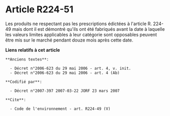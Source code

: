 # Article R224-51

Les produits ne respectant pas les prescriptions édictées à l'article R. 224-49 mais dont il est démontré qu'ils ont été
fabriqués avant la date à laquelle les valeurs limites applicables à leur catégorie sont opposables peuvent être mis sur le
marché pendant douze mois après cette date.

**Liens relatifs à cet article**

	**Anciens textes**:

	  - Décret n°2006-623 du 29 mai 2006 - art. 4, v. init.
	  - Décret n°2006-623 du 29 mai 2006 - art. 4 (Ab)

	**Codifié par**:

	  - Décret n°2007-397 2007-03-22 JORF 23 mars 2007

	**Cite**:

	  - Code de l'environnement - art. R224-49 (V)
